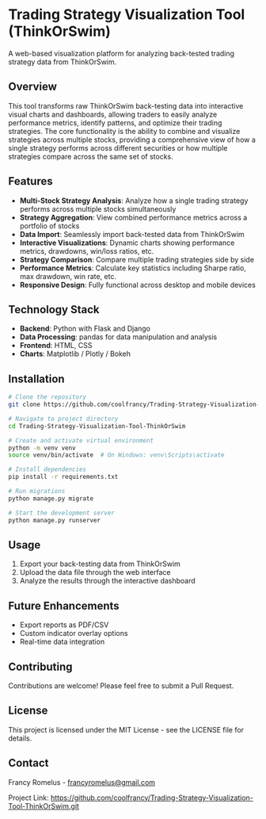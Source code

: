# Trading Strategy Visualization Tool (ThinkOrSwim)

A web-based visualization platform for analyzing back-tested trading strategy data from ThinkOrSwim.

## Overview

This tool transforms raw ThinkOrSwim back-testing data into interactive visual charts and dashboards, allowing traders to easily analyze performance metrics, identify patterns, and optimize their trading strategies. The core functionality is the ability to combine and visualize strategies across multiple stocks, providing a comprehensive view of how a single strategy performs across different securities or how multiple strategies compare across the same set of stocks.

## Features

- **Multi-Stock Strategy Analysis**: Analyze how a single trading strategy performs across multiple stocks simultaneously
- **Strategy Aggregation**: View combined performance metrics across a portfolio of stocks
- **Data Import**: Seamlessly import back-tested data from ThinkOrSwim
- **Interactive Visualizations**: Dynamic charts showing performance metrics, drawdowns, win/loss ratios, etc.
- **Strategy Comparison**: Compare multiple trading strategies side by side
- **Performance Metrics**: Calculate key statistics including Sharpe ratio, max drawdown, win rate, etc.
- **Responsive Design**: Fully functional across desktop and mobile devices

## Technology Stack

- **Backend**: Python with Flask and Django
- **Data Processing**: pandas for data manipulation and analysis
- **Frontend**: HTML, CSS
- **Charts**: Matplotlib / Plotly / Bokeh

## Installation

```bash
# Clone the repository
git clone https://github.com/coolfrancy/Trading-Strategy-Visualization-Tool-ThinkOrSwim.git

# Navigate to project directory
cd Trading-Strategy-Visualization-Tool-ThinkOrSwim

# Create and activate virtual environment
python -m venv venv
source venv/bin/activate  # On Windows: venv\Scripts\activate

# Install dependencies
pip install -r requirements.txt

# Run migrations
python manage.py migrate

# Start the development server
python manage.py runserver
```

## Usage

1. Export your back-testing data from ThinkOrSwim
2. Upload the data file through the web interface
3. Analyze the results through the interactive dashboard

## Future Enhancements

- Export reports as PDF/CSV
- Custom indicator overlay options
- Real-time data integration

## Contributing

Contributions are welcome! Please feel free to submit a Pull Request.

## License

This project is licensed under the MIT License - see the LICENSE file for details.

## Contact

Francy Romelus - francyromelus@gmail.com

Project Link: https://github.com/coolfrancy/Trading-Strategy-Visualization-Tool-ThinkOrSwim.git